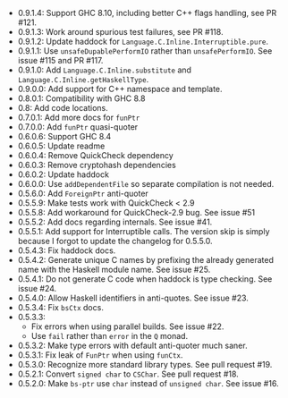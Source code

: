 - 0.9.1.4: Support GHC 8.10, including better C++ flags handling, see PR #121.
- 0.9.1.3: Work around spurious test failures, see PR #118.
- 0.9.1.2: Update haddock for `Language.C.Inline.Interruptible.pure`.
- 0.9.1.1: Use `unsafeDupablePerformIO` rather than `unsafePerformIO`. See issue #115 and PR #117.
- 0.9.1.0: Add `Language.C.Inline.substitute` and `Language.C.Inline.getHaskellType`.
- 0.9.0.0: Add support for C++ namespace and template.
- 0.8.0.1: Compatibility with GHC 8.8
- 0.8: Add code locations.
- 0.7.0.1: Add more docs for `funPtr`
- 0.7.0.0: Add `funPtr` quasi-quoter
- 0.6.0.6: Support GHC 8.4
- 0.6.0.5: Update readme
- 0.6.0.4: Remove QuickCheck dependency
- 0.6.0.3: Remove cryptohash dependencies
- 0.6.0.2: Update haddock
- 0.6.0.0: Use `addDependentFile` so separate compilation is not needed.
- 0.5.6.0: Add `ForeignPtr` anti-quoter
- 0.5.5.9: Make tests work with QuickCheck < 2.9
- 0.5.5.8: Add workaround for QuickCheck-2.9 bug. See issue #51
- 0.5.5.2: Add docs regarding internals. See issue #41.
- 0.5.5.1: Add support for Interruptible calls. The version skip is
  simply because I forgot to update the changelog for 0.5.5.0.
- 0.5.4.3: Fix haddock docs.
- 0.5.4.2: Generate unique C names by prefixing the already generated
  name with the Haskell module name.  See issue #25.
- 0.5.4.1: Do not generate C code when haddock is type checking.  See
  issue #24.
- 0.5.4.0: Allow Haskell identifiers in anti-quotes.  See issue #23.
- 0.5.3.4: Fix `bsCtx` docs.
- 0.5.3.3:
  * Fix errors when using parallel builds.  See issue #22.
  * Use `fail` rather than `error` in the `Q` monad.
- 0.5.3.2: Make type errors with default anti-quoter much saner.
- 0.5.3.1: Fix leak of `FunPtr` when using `funCtx`.
- 0.5.3.0: Recognize more standard library types.  See pull request #19.
- 0.5.2.1: Convert `signed char` to `CSChar`.  See pull request #18.
- 0.5.2.0: Make `bs-ptr` use `char` instead of `unsigned char`.  See
  issue #16.

